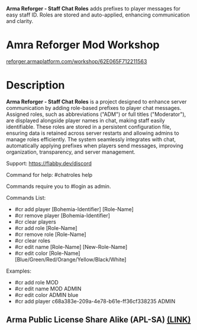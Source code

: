 **Arma Reforger - Staff Chat Roles** adds prefixes to player messages for easy staff ID. Roles are stored and auto-applied, enhancing communication and clarity.

# Amra Reforger Mod Workshop
[reforger.armaplatform.com/workshop/62E065F712211563](https://reforger.armaplatform.com/workshop/62E065F712211563)

# Description
**Arma Reforger - Staff Chat Roles** is a project designed to enhance server communication by adding role-based prefixes to player chat messages. Assigned roles, such as abbreviations ("ADM") or full titles ("Moderator"), are displayed alongside player names in chat, making staff easily identifiable. These roles are stored in a persistent configuration file, ensuring data is retained across server restarts and allowing admins to manage roles efficiently. The system seamlessly integrates with chat, automatically applying prefixes when players send messages, improving organization, transparency, and server management.

Support: https://flabby.dev/discord

Command for help: #chatroles help

Commands require you to #login as admin.

Commands List:
- #cr add player [Bohemia-Identifier] [Role-Name]
- #cr remove player [Bohemia-Identifier]
- #cr clear players
- #cr add role [Role-Name]
- #cr remove role [Role-Name]
- #cr clear roles
- #cr edit name [Role-Name] [New-Role-Name]
- #cr edit color [Role-Name] [Blue/Green/Red/Orange/Yellow/Black/White]

Examples: 
- #cr add role MOD
- #cr edit name MOD ADMIN
- #cr edit color ADMIN blue
- #cr add player c68a383e-209a-4e78-b61e-ff36cf338235 ADMIN

## Arma Public License Share Alike (APL-SA) [(LINK)](https://www.bohemia.net/community/licenses/arma-public-license-share-alike)
